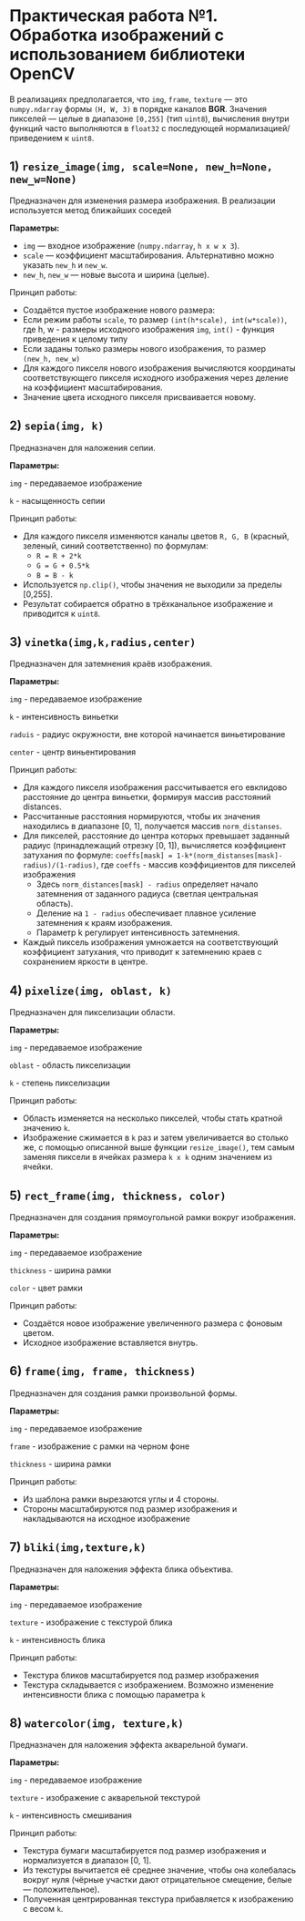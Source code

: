 # Практическая работа №1. Обработка изображений с использованием библиотеки OpenCV ##

В реализациях предполагается, что `img`, `frame`, `texture` — это `numpy.ndarray` формы `(H, W, 3)` в порядке каналов **BGR**. Значения пикселей — целые в диапазоне `[0,255]` (тип `uint8`), вычисления внутри функций часто выполняются в `float32` с последующей нормализацией/приведением к `uint8`.

## 1) `resize_image(img, scale=None, new_h=None, new_w=None)`

Предназначен для изменения размера изображения. В реализации используется метод ближайших соседей 

**Параметры:**
- `img` — входное изображение (`numpy.ndarray`, `h x w x 3`).
- `scale` — коэффициент масштабирования. Альтернативно можно указать `new_h` и `new_w`.
- `new_h`, `new_w` — новые высота и ширина (целые).

Принцип работы:

- Создаётся пустое изображение нового размера:
- Если режим работы `scale`, то размер `(int(h*scale), int(w*scale))`, где h, w - размеры исходного изображения `img`, `int()` - функция приведения к целому типу 
- Если заданы только размеры нового изображения, то размер `(new_h, new_w)`
- Для каждого пикселя нового изображения вычисляются координаты соответствующего пикселя исходного изображения через деление на коэффициент масштабирования.
- Значение цвета исходного пикселя присваивается новому.


 ## 2) `sepia(img, k)`

Предназначен для наложения сепии.    

**Параметры:**

`img` - передаваемое изображение

`k` - насыщенность сепии

Принцип работы:
- Для каждого пикселя изменяются каналы цветов `R, G, B` (красный, зеленый, синий соответственно) по формулам:
  - `R = R + 2*k`
  - `G = G + 0.5*k`
  - `B = B - k`
- Используется `np.clip()`, чтобы значения не выходили за пределы [0,255].
- Результат собирается обратно в трёхканальное изображение и приводится к `uint8`.  

## 3) `vinetka(img,k,radius,center)`

Предназначен для затемнения краёв изображения.

**Параметры:**

`img` - передаваемое изображение

`k` - интенсивность виньетки

`raduis` - радиус окружности, вне которой начинается виньетирование

`center` - центр виньентирования

Принцип работы:
- Для каждого пикселя изображения рассчитывается его евклидово расстояние до центра виньетки, формируя массив расстояний distances.
- Рассчитанные расстояния нормируются, чтобы их значения находились в диапазоне [0, 1], получается массив `norm_distanses`.
- Для пикселей, расстояние до центра которых превышает заданный радиус (принадлежащий отрезку [0, 1]), вычисляется коэффициент затухания по формуле: `coeffs[mask] = 1-k*(norm_distanses[mask]-radius)/(1-radius)`, где `coeffs` - массив коэффициентов для пикселей изображения
    - Здесь `norm_distances[mask] - radius` определяет начало затемнения от заданного радиуса (светлая центральная область).
    - Деление на `1 - radius` обеспечивает плавное усиление затемнения к краям изображения.
    - Параметр k регулирует интенсивность затемнения.
- Каждый пиксель изображения умножается на соответствующий коэффициент затухания, что приводит к затемнению краев с сохранением яркости в центре.


## 4) `pixelize(img, oblast, k)`

Предназначен для пикселизации области.

**Параметры:**

`img` - передаваемое изображение

`oblast` - область пикселизации

`k` - степень пикселизации 

Принцип работы:
- Область изменяется на несколько пикселей, чтобы стать кратной значению `k`.
- Изображение сжимается в `k` раз и затем увеличивается во столько же, с помощью описанной выше функции `resize_image()`, тем самым заменяя пиксели в ячейках размера `k x k` одним значением из ячейки.
    

## 5) `rect_frame(img, thickness, color)`

Предназначен для создания прямоугольной рамки вокруг изображения.

**Параметры:**

`img` - передаваемое изображение

`thickness` - ширина рамки

`color` - цвет рамки

Принцип работы:
- Создаётся новое изображение увеличенного размера с фоновым цветом.
- Исходное изображение вставляется внутрь.  



## 6) `frame(img, frame, thickness)`

Предназначен для создания рамки произвольной формы.

**Параметры:**

`img` - передаваемое изображение

`frame` - изображение с рамки на черном фоне

`thickness` - ширина рамки

Принцип работы:
- Из шаблона рамки вырезаются углы и 4 стороны.
- Стороны масштабируются под размер изображения и накладываются на исходное изображение



## 7) `bliki(img,texture,k)`

Предназначен для наложения эффекта блика объектива.  

**Параметры:**

`img` - передаваемое изображение

`texture` - изображение с текстурой блика

`k` - интенсивность блика
  
Принцип работы:
- Текстура бликов масштабируется под размер изображения
- Текстура складывается с изображением. Возможно изменение интенсивности блика с помощью параметра `k`


## 8) `watercolor(img, texture,k)`
Предназначен для наложения эффекта акварельной бумаги.    

**Параметры:**

`img` - передаваемое изображение

`texture` - изображение с акварельной текстурой

`k` - интенсивность смешивания

Принцип работы:

- Текстура бумаги масштабируется под размер изображения и нормализуется в диапазон [0, 1].
- Из текстуры вычитается её среднее значение, чтобы она колебалась вокруг нуля (чёрные участки дают отрицательное смещение, белые — положительное).
- Полученная центрированная текстура прибавляется к изображению с весом `k`.


